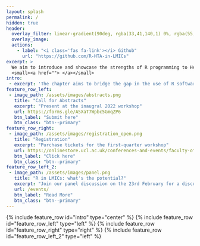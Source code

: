 ```yaml
---
layout: splash
permalink: /
hidden: true
header:
  overlay_filter: linear-gradient(90deg, rgba(33,41,140,1) 0%, rgba(55,101,185,1) 15%, rgba(55,101,185,1) 28%, rgba(255,255,255,1) 100%))
  overlay_image:
  actions:
    - label: "<i class='fas fa-link'></i> Github"
      url: "https://github.com/R-HTA-in-LMICs"
excerpt: >
  We aim to introduce and showcase the strengths of R programming to Health Technology Assessment analysts and health institutions in LMICs.<br />
  <small><a href=""> </a></small>
intro:
 - excerpt: 'The chapter aims to bridge the gap in the use of R software among HTA analysts in LMICs. Annually, the chapter hosts workshops where LMIC university students and members of partnership organisations present and engage in R related health economics work. See events page for more details.'
feature_row_left:
 - image_path: /assets/images/abstracts.png
   title: "Call for Abstracts"
   excerpt: "Present at the inaugral 2022 workshop"
   url: https://forms.gle/ASXaT7Wpbc5GmqZP6
   btn_label: "Submit here"
   btn_class: "btn--primary"
feature_row_right:
 - image_path: /assets/images/registration_open.png
   title: "Registration"
   excerpt: "Purchase tickets for the first-quarter workshop"
   url: https://onlinestore.ucl.ac.uk/conferences-and-events/faculty-of-mathematical-physical-sciences-c06/department-of-statistical-science-f61/f61-workshop-r-for-health-technology-assessment-in-lmics
   btn_label: "Click here"
   btn_class: "btn--primary"
feature_row_left_2:
 - image_path: /assets/images/panel.png
   title: "R in LMICs: what's the potential?"
   excerpt: "Join our panel discussion on the 23rd February for a discussion on the possible pros and cons of R in LMICs. Gain valuable insight from our HTA experts, [Prof Gianluca Baio](https://r-hta.org/authors/gianluca-baio/), [Dr Howard Thom](https://r-hta.org/authors/howard-thom/), [Dr Fernando Escudero](https://r-hta.org/authors/fernando-alarid-escudero/), and [Dr Lucy Cunamma](https://southafrica.inspiringfifty.org/lucy-cunnama), who will discuss the potential advantages and pitfuls of using R in LMIC contexts."
   url: /events/
   btn_label: "Read More"
   btn_class: "btn--primary"
---
```

{% include feature_row id="intro" type="center" %}
{% include feature_row id="feature_row_left" type="left" %}
{% include feature_row id="feature_row_right" type="right" %}
{% include feature_row id="feature_row_left_2" type="left" %}